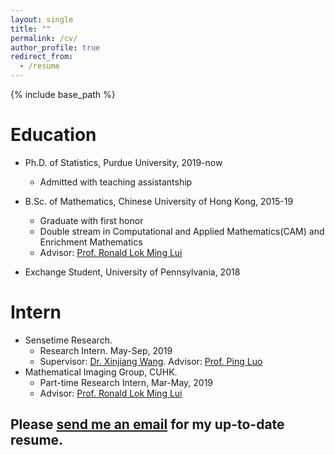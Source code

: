 ```yaml
---
layout: single
title: ""
permalink: /cv/
author_profile: true
redirect_from:
  - /resume
---
```


{% include base_path %}
# <i class="fa fa-fw fa-university "></i> Education #
* Ph.D. of Statistics, Purdue University, 2019-now
  * Admitted with teaching assistantship

* B.Sc. of Mathematics, Chinese University of Hong Kong, 2015-19
  * Graduate with first honor
  * Double stream in Computational and Applied Mathematics(CAM) and Enrichment Mathematics
  * Advisor: [Prof. Ronald Lok Ming Lui](https://www.math.cuhk.edu.hk/~lmlui/)
* Exchange Student, University of Pennsylvania, 2018
  
# <i class="fa fa-fw fa-briefcase "></i> Intern #
* Sensetime Research.
  * Research Intern. May-Sep, 2019
  * Supervisor: [Dr. Xinjiang Wang](https://scholar.google.com/citations?hl=en&user=q4lnWaoAAAAJ&view_op=list_works). Advisor: [Prof. Ping Luo](https://luoping.me)
* Mathematical Imaging Group, CUHK. 
  * Part-time Research Intern,  Mar-May, 2019
  * Advisor: [Prof. Ronald Lok Ming Lui](https://www.math.cuhk.edu.hk/~lmlui/)

## Please [send me an email](mailto:li3549@purdue.edu) for my up-to-date resume.  ##

